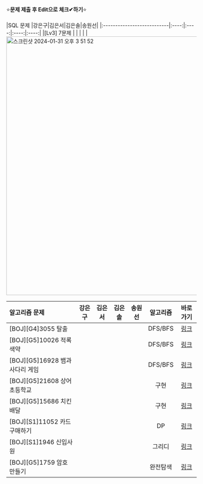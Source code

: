 ⭐**문제 제출 후 Edit으로 체크✔하기**⭐<br/><br/>
|SQL 문제                     |강은구|김은서|김은솔|송원선|
|:---------------------------|:----:|:----:|:----:|:----:|
|[Lv3] 7문제                  |      |      |      |      | 
<img width="685" alt="스크린샷 2024-01-31 오후 3 51 52" src="https://github.com/TeamAlgorithmStudyHyndai/TeamAlgorithmStudy/assets/74243990/de380794-0b43-4665-9002-46168594642e">

|알고리즘 문제                           |강은구|김은서|김은솔|송원선|알고리즘| 바로가기|
|:-----------------------------------|:----:|:----:|:----:|:----:|:-----------------------:|:------:|
|[BOJ][G4]3055 탈출                   |      |      |      |      | DFS/BFS | [링크](https://www.acmicpc.net/problem/3055)|
|[BOJ][G5]10026 적록색약               |      |      |      |      | DFS/BFS | [링크](https://www.acmicpc.net/problem/10026)|
|[BOJ][G5]16928 뱀과 사다리 게임         |      |      |      |      | DFS/BFS | [링크](https://www.acmicpc.net/problem/16928)|
|[BOJ][G5]21608 상어 초등학교            |      |      |      |      | 구현 | [링크](https://www.acmicpc.net/problem/21608)|
|[BOJ][G5]15686 치킨 배달               |      |      |      |      | 구현 | [링크](https://www.acmicpc.net/problem/15686)|
|[BOJ][S1]11052 카드 구매하기            |      |      |      |      | DP | [링크](https://www.acmicpc.net/problem/11052)|
|[BOJ][S1]1946 신입사원                 |      |      |      |      | 그리디 | [링크](https://www.acmicpc.net/problem/1946)|
|[BOJ][G5]1759 암호 만들기              |      |      |      |      | 완전탐색 | [링크](https://www.acmicpc.net/problem/1759)|
